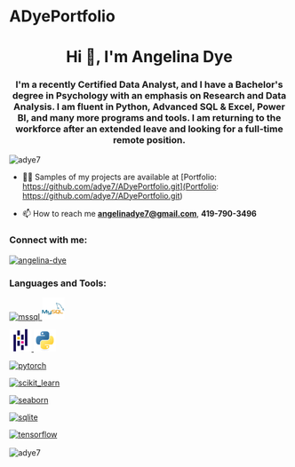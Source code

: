 # ADyePortfolio
<h1 align="center">Hi 👋, I'm Angelina Dye</h1>
<h3 align="center">I'm a recently Certified Data Analyst, and I have a Bachelor's degree in Psychology with an emphasis on Research and Data Analysis. I am fluent in Python, Advanced SQL & Excel, Power BI, and many more programs and tools. I am returning to the workforce after an extended leave and looking for a full-time remote position.</h3>

<p align="left"> <img src="https://komarev.com/ghpvc/?username=adye7&label=Profile%20views&color=0e75b6&style=flat" alt="adye7" /> </p>

- 👨‍💻 Samples of my projects are available at [Portfolio: https://github.com/adye7/ADyePortfolio.git](Portfolio: https://github.com/adye7/ADyePortfolio.git)

- 📫 How to reach me **angelinadye7@gmail.com**, **419-790-3496**

<h3 align="left">Connect with me:</h3>
<p align="left">
<a href="https://linkedin.com/in/angelina-dye" target="blank"><img align="center" src="https://raw.githubusercontent.com/rahuldkjain/github-profile-readme-generator/master/src/images/icons/Social/linked-in-alt.svg" alt="angelina-dye" height="30" width="40" /></a>
</p>

<h3 align="left">Languages and Tools:</h3>
<p align="left"> 

<a href="https://www.microsoft.com/en-us/sql-server" target="_blank" rel="noreferrer"> <img src="https://www.svgrepo.com/show/303229/microsoft-sql-server-logo.svg" alt="mssql" width="40" height="40"/> </a> <a href="https://www.mysql.com/" target="_blank" rel="noreferrer"> <img src="https://raw.githubusercontent.com/devicons/devicon/master/icons/mysql/mysql-original-wordmark.svg" alt="mysql" width="40" height="40"/> </a> 

<a href="https://pandas.pydata.org/" target="_blank" rel="noreferrer"> <img src="https://raw.githubusercontent.com/devicons/devicon/2ae2a900d2f041da66e950e4d48052658d850630/icons/pandas/pandas-original.svg" alt="pandas" width="40" height="40"/> </a> <a href="https://www.python.org" target="_blank" rel="noreferrer"> <img src="https://raw.githubusercontent.com/devicons/devicon/master/icons/python/python-original.svg" alt="python" width="40" height="40"/> </a> 

<a href="https://pytorch.org/" target="_blank" rel="noreferrer"> <img src="https://www.vectorlogo.zone/logos/pytorch/pytorch-icon.svg" alt="pytorch" width="40" height="40"/> </a> 

<a href="https://scikit-learn.org/" target="_blank" rel="noreferrer"> <img src="https://upload.wikimedia.org/wikipedia/commons/0/05/Scikit_learn_logo_small.svg" alt="scikit_learn" width="40" height="40"/> </a> 

<a href="https://seaborn.pydata.org/" target="_blank" rel="noreferrer"> <img src="https://seaborn.pydata.org/_images/logo-mark-lightbg.svg" alt="seaborn" width="40" height="40"/> </a> 

<a href="https://www.sqlite.org/" target="_blank" rel="noreferrer"> <img src="https://www.vectorlogo.zone/logos/sqlite/sqlite-icon.svg" alt="sqlite" width="40" height="40"/> </a> 

<a href="https://www.tensorflow.org" target="_blank" rel="noreferrer"> <img src="https://www.vectorlogo.zone/logos/tensorflow/tensorflow-icon.svg" alt="tensorflow" width="40" height="40"/> </a> </p>

<p><img align="center" src="https://github-readme-stats.vercel.app/api/top-langs?username=adye7&show_icons=true&locale=en&layout=compact" alt="adye7" /></p>
